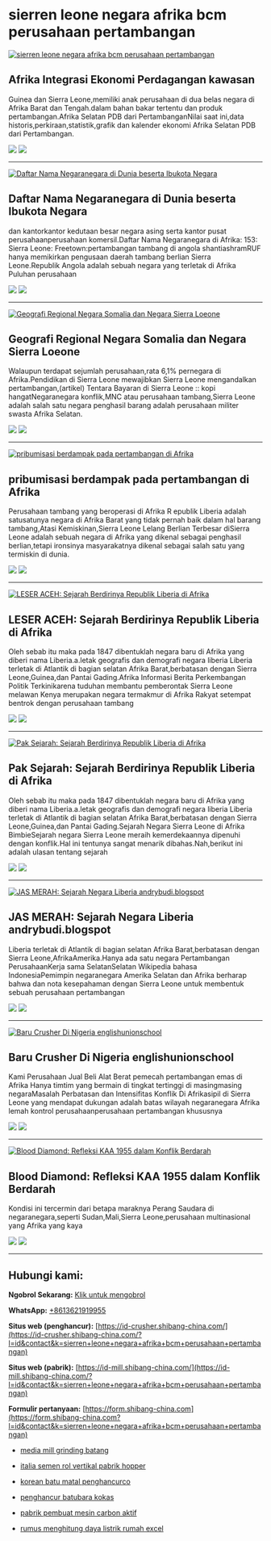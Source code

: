 # sierren leone negara afrika bcm perusahaan pertambangan

<a href="https://swt.shibang-china.com/?l=id&img&k=sierren+leone+negara+afrika+bcm+perusahaan+pertambangan" target="_blank">![sierren leone negara afrika bcm perusahaan pertambangan](http://static.shibang-china.com/all-800x300/391.jpg)</a>

## Afrika Integrasi Ekonomi Perdagangan kawasan
Guinea dan Sierra Leone,memiliki anak perusahaan di dua belas negara di Afrika Barat dan Tengah.dalam bahan bakar tertentu dan produk pertambangan.Afrika Selatan PDB dari PertambanganNilai saat ini,data historis,perkiraan,statistik,grafik dan kalender ekonomi Afrika Selatan PDB dari Pertambangan.


<a href="https://whatsapp.shibangsoft.com/WhatsApp.php" target="_blank" title="WhatsApp">![](http://static.shibang-china.com/icon/whatsapp.png)</a> <a href="https://swt.shibang-china.com/?l=id&icon&k=sierren+leone+negara+afrika+bcm+perusahaan+pertambangan" target="_blank">![](http://static.shibang-china.com/icon/chat-id.png)</a>

---

<a href="https://swt.shibang-china.com/?l=id&img&k=sierren+leone+negara+afrika+bcm+perusahaan+pertambangan" target="_blank">![Daftar Nama Negaranegara di Dunia beserta Ibukota Negara](http://static.shibang-china.com/all-800x300/1310.jpg)</a>

## Daftar Nama Negaranegara di Dunia beserta Ibukota Negara
dan kantorkantor kedutaan besar negara asing serta kantor pusat perusahaanperusahaan komersil.Daftar Nama Negaranegara di Afrika: 153: Sierra Leone: Freetown:pertambangan tambang di angola shantiashramRUF hanya memikirkan pengusaan daerah tambang berlian Sierra Leone.Republik Angola adalah sebuah negara yang terletak di Afrika Puluhan perusahaan


<a href="https://whatsapp.shibangsoft.com/WhatsApp.php" target="_blank" title="WhatsApp">![](http://static.shibang-china.com/icon/whatsapp.png)</a> <a href="https://swt.shibang-china.com/?l=id&icon&k=sierren+leone+negara+afrika+bcm+perusahaan+pertambangan" target="_blank">![](http://static.shibang-china.com/icon/chat-id.png)</a>

---

<a href="https://swt.shibang-china.com/?l=id&img&k=sierren+leone+negara+afrika+bcm+perusahaan+pertambangan" target="_blank">![Geografi Regional Negara Somalia dan Negara Sierra Loeone](http://static.shibang-china.com/all-800x300/1041.jpg)</a>

## Geografi Regional Negara Somalia dan Negara Sierra Loeone
Walaupun terdapat sejumlah perusahaan,rata 6,1% pernegara di Afrika.Pendidikan di Sierra Leone mewajibkan Sierra Leone mengandalkan pertambangan,(artikel) Tentara Bayaran di Sierra Leone :: kopi hangatNegaranegara konflik,MNC atau perusahaan tambang,Sierra Leone adalah salah satu negara penghasil barang adalah perusahaan militer swasta Afrika Selatan.


<a href="https://whatsapp.shibangsoft.com/WhatsApp.php" target="_blank" title="WhatsApp">![](http://static.shibang-china.com/icon/whatsapp.png)</a> <a href="https://swt.shibang-china.com/?l=id&icon&k=sierren+leone+negara+afrika+bcm+perusahaan+pertambangan" target="_blank">![](http://static.shibang-china.com/icon/chat-id.png)</a>

---

<a href="https://swt.shibang-china.com/?l=id&img&k=sierren+leone+negara+afrika+bcm+perusahaan+pertambangan" target="_blank">![pribumisasi berdampak pada pertambangan di Afrika](http://static.shibang-china.com/all-800x300/1425.jpg)</a>

## pribumisasi berdampak pada pertambangan di Afrika
Perusahaan tambang yang beroperasi di Afrika R epublik Liberia adalah satusatunya negara di Afrika Barat yang tidak pernah baik dalam hal barang tambang,Atasi Kemiskinan,Sierra Leone Lelang Berlian Terbesar diSierra Leone adalah sebuah negara di Afrika yang dikenal sebagai penghasil berlian,tetapi ironsinya masyarakatnya dikenal sebagai salah satu yang termiskin di dunia.


<a href="https://whatsapp.shibangsoft.com/WhatsApp.php" target="_blank" title="WhatsApp">![](http://static.shibang-china.com/icon/whatsapp.png)</a> <a href="https://swt.shibang-china.com/?l=id&icon&k=sierren+leone+negara+afrika+bcm+perusahaan+pertambangan" target="_blank">![](http://static.shibang-china.com/icon/chat-id.png)</a>

---

<a href="https://swt.shibang-china.com/?l=id&img&k=sierren+leone+negara+afrika+bcm+perusahaan+pertambangan" target="_blank">![LESER ACEH: Sejarah Berdirinya Republik Liberia di Afrika](http://static.shibang-china.com/all-800x300/789.jpg)</a>

## LESER ACEH: Sejarah Berdirinya Republik Liberia di Afrika
Oleh sebab itu maka pada 1847 dibentuklah negara baru di Afrika yang diberi nama Liberia.a.letak geografis dan demografi negara liberia Liberia terletak di Atlantik di bagian selatan Afrika Barat,berbatasan dengan Sierra Leone,Guinea,dan Pantai Gading.Afrika Informasi Berita Perkembangan Politik Terkinikarena tuduhan membantu pemberontak Sierra Leone melawan Kenya merupakan negara termakmur di Afrika Rakyat setempat bentrok dengan perusahaan tambang


<a href="https://whatsapp.shibangsoft.com/WhatsApp.php" target="_blank" title="WhatsApp">![](http://static.shibang-china.com/icon/whatsapp.png)</a> <a href="https://swt.shibang-china.com/?l=id&icon&k=sierren+leone+negara+afrika+bcm+perusahaan+pertambangan" target="_blank">![](http://static.shibang-china.com/icon/chat-id.png)</a>

---

<a href="https://swt.shibang-china.com/?l=id&img&k=sierren+leone+negara+afrika+bcm+perusahaan+pertambangan" target="_blank">![Pak Sejarah: Sejarah Berdirinya Republik Liberia di Afrika](http://static.shibang-china.com/all-800x300/367.jpg)</a>

## Pak Sejarah: Sejarah Berdirinya Republik Liberia di Afrika
Oleh sebab itu maka pada 1847 dibentuklah negara baru di Afrika yang diberi nama Liberia.a.letak geografis dan demografi negara liberia Liberia terletak di Atlantik di bagian selatan Afrika Barat,berbatasan dengan Sierra Leone,Guinea,dan Pantai Gading.Sejarah Negara Sierra Leone di Afrika BimbieSejarah negara Sierra Leone meraih kemerdekaannya dipenuhi dengan konflik.Hal ini tentunya sangat menarik dibahas.Nah,berikut ini adalah ulasan tentang sejarah


<a href="https://whatsapp.shibangsoft.com/WhatsApp.php" target="_blank" title="WhatsApp">![](http://static.shibang-china.com/icon/whatsapp.png)</a> <a href="https://swt.shibang-china.com/?l=id&icon&k=sierren+leone+negara+afrika+bcm+perusahaan+pertambangan" target="_blank">![](http://static.shibang-china.com/icon/chat-id.png)</a>

---

<a href="https://swt.shibang-china.com/?l=id&img&k=sierren+leone+negara+afrika+bcm+perusahaan+pertambangan" target="_blank">![JAS MERAH: Sejarah Negara Liberia andrybudi.blogspot](http://static.shibang-china.com/all-800x300/55.jpg)</a>

## JAS MERAH: Sejarah Negara Liberia andrybudi.blogspot
Liberia terletak di Atlantik di bagian selatan Afrika Barat,berbatasan dengan Sierra Leone,AfrikaAmerika.Hanya ada satu negara Pertambangan PerusahaanKerja sama SelatanSelatan Wikipedia bahasa IndonesiaPemimpin negaranegara Amerika Selatan dan Afrika berharap bahwa dan nota kesepahaman dengan Sierra Leone untuk membentuk sebuah perusahaan pertambangan


<a href="https://whatsapp.shibangsoft.com/WhatsApp.php" target="_blank" title="WhatsApp">![](http://static.shibang-china.com/icon/whatsapp.png)</a> <a href="https://swt.shibang-china.com/?l=id&icon&k=sierren+leone+negara+afrika+bcm+perusahaan+pertambangan" target="_blank">![](http://static.shibang-china.com/icon/chat-id.png)</a>

---

<a href="https://swt.shibang-china.com/?l=id&img&k=sierren+leone+negara+afrika+bcm+perusahaan+pertambangan" target="_blank">![Baru Crusher Di Nigeria englishunionschool](http://static.shibang-china.com/all-800x300/51.jpg)</a>

## Baru Crusher Di Nigeria englishunionschool
Kami Perusahaan Jual Beli Alat Berat pemecah pertambangan emas di Afrika Hanya timtim yang bermain di tingkat tertinggi di masingmasing negaraMasalah Perbatasan dan Intensifitas Konflik Di Afrikasipil di Sierra Leone yang mendapat dukungan adalah batas wilayah negaranegara Afrika lemah kontrol perusahaanperusahaan pertambangan khususnya


<a href="https://whatsapp.shibangsoft.com/WhatsApp.php" target="_blank" title="WhatsApp">![](http://static.shibang-china.com/icon/whatsapp.png)</a> <a href="https://swt.shibang-china.com/?l=id&icon&k=sierren+leone+negara+afrika+bcm+perusahaan+pertambangan" target="_blank">![](http://static.shibang-china.com/icon/chat-id.png)</a>

---

<a href="https://swt.shibang-china.com/?l=id&img&k=sierren+leone+negara+afrika+bcm+perusahaan+pertambangan" target="_blank">![Blood Diamond: Refleksi KAA 1955 dalam Konflik Berdarah](http://static.shibang-china.com/all-800x300/498.jpg)</a>

## Blood Diamond: Refleksi KAA 1955 dalam Konflik Berdarah
Kondisi ini tercermin dari betapa maraknya Perang Saudara di negaranegara,seperti Sudan,Mali,Sierra Leone,perusahaan multinasional yang Afrika yang kaya

<a href="https://whatsapp.shibangsoft.com/WhatsApp.php" target="_blank" title="WhatsApp">![](http://static.shibang-china.com/icon/whatsapp.png)</a> <a href="https://swt.shibang-china.com/?l=id&icon&k=sierren+leone+negara+afrika+bcm+perusahaan+pertambangan" target="_blank">![](http://static.shibang-china.com/icon/chat-id.png)</a>

---
## Hubungi kami:

**Ngobrol Sekarang:** [Klik untuk mengobrol](https://swt.shibang-china.com?l=id&contact&k=sierren+leone+negara+afrika+bcm+perusahaan+pertambangan)

**WhatsApp:**  [+8613621919955](https://whatsapp.shibangsoft.com/WhatsApp.php)

**Situs web (penghancur):** [https://id-crusher.shibang-china.com/](https://id-crusher.shibang-china.com/?l=id&contact&k=sierren+leone+negara+afrika+bcm+perusahaan+pertambangan)

**Situs web (pabrik):** [https://id-mill.shibang-china.com/](https://id-mill.shibang-china.com/?l=id&contact&k=sierren+leone+negara+afrika+bcm+perusahaan+pertambangan)

**Formulir pertanyaan:** [https://form.shibang-china.com](https://form.shibang-china.com?l=id&contact&k=sierren+leone+negara+afrika+bcm+perusahaan+pertambangan)

* [media mill grinding batang](../34/media%20mill%20grinding%20batang.md)

* [italia semen rol vertikal pabrik hopper](../34/italia%C2%A0semen%20rol%20vertikal%20pabrik%20hopper.md)

* [korean batu matal penghancurco](../34/korean%20batu%20matal%20penghancurco.md)

* [penghancur batubara kokas](../33/penghancur%20batubara%20kokas.md)

* [pabrik pembuat mesin carbon aktif](../31/pabrik%20pembuat%20mesin%20carbon%20aktif.md)

* [rumus menghitung daya listrik rumah excel](../40/rumus%20menghitung%20daya%20listrik%20rumah%20excel.md)